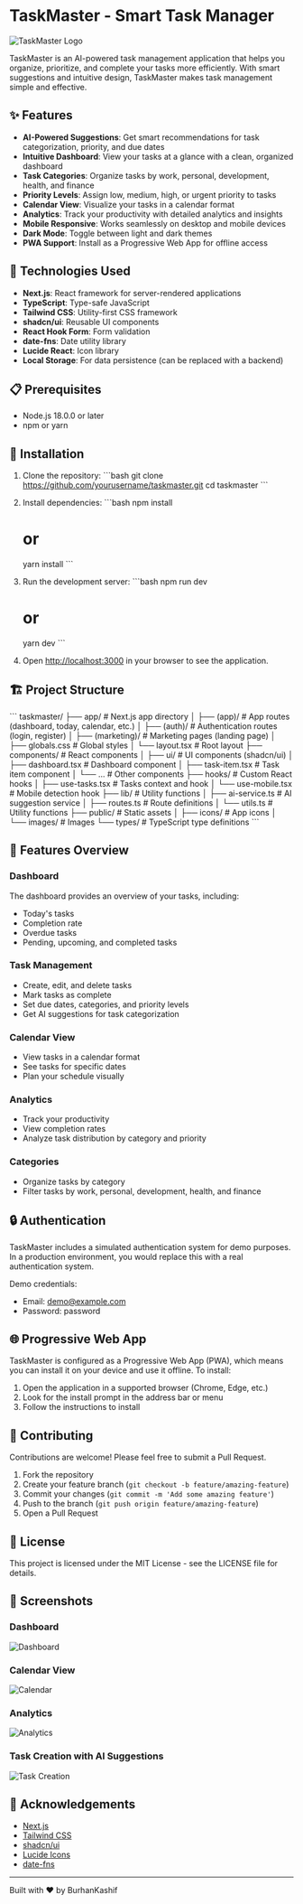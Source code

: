# TaskMaster - Smart Task Manager

![TaskMaster Logo](public/icons/icon-192x192.png)

TaskMaster is an AI-powered task management application that helps you organize, prioritize, and complete your tasks more efficiently. With smart suggestions and intuitive design, TaskMaster makes task management simple and effective.

## ✨ Features

- **AI-Powered Suggestions**: Get smart recommendations for task categorization, priority, and due dates
- **Intuitive Dashboard**: View your tasks at a glance with a clean, organized dashboard
- **Task Categories**: Organize tasks by work, personal, development, health, and finance
- **Priority Levels**: Assign low, medium, high, or urgent priority to tasks
- **Calendar View**: Visualize your tasks in a calendar format
- **Analytics**: Track your productivity with detailed analytics and insights
- **Mobile Responsive**: Works seamlessly on desktop and mobile devices
- **Dark Mode**: Toggle between light and dark themes
- **PWA Support**: Install as a Progressive Web App for offline access

## 🚀 Technologies Used

- **Next.js**: React framework for server-rendered applications
- **TypeScript**: Type-safe JavaScript
- **Tailwind CSS**: Utility-first CSS framework
- **shadcn/ui**: Reusable UI components
- **React Hook Form**: Form validation
- **date-fns**: Date utility library
- **Lucide React**: Icon library
- **Local Storage**: For data persistence (can be replaced with a backend)

## 📋 Prerequisites

- Node.js 18.0.0 or later
- npm or yarn

## 🔧 Installation

1. Clone the repository:
   \`\`\`bash
   git clone https://github.com/yourusername/taskmaster.git
   cd taskmaster
   \`\`\`

2. Install dependencies:
   \`\`\`bash
   npm install

   # or

   yarn install
   \`\`\`

3. Run the development server:
   \`\`\`bash
   npm run dev

   # or

   yarn dev
   \`\`\`

4. Open [http://localhost:3000](http://localhost:3000) in your browser to see the application.

## 🏗️ Project Structure

\`\`\`
taskmaster/
├── app/ # Next.js app directory
│ ├── (app)/ # App routes (dashboard, today, calendar, etc.)
│ ├── (auth)/ # Authentication routes (login, register)
│ ├── (marketing)/ # Marketing pages (landing page)
│ ├── globals.css # Global styles
│ └── layout.tsx # Root layout
├── components/ # React components
│ ├── ui/ # UI components (shadcn/ui)
│ ├── dashboard.tsx # Dashboard component
│ ├── task-item.tsx # Task item component
│ └── ... # Other components
├── hooks/ # Custom React hooks
│ ├── use-tasks.tsx # Tasks context and hook
│ └── use-mobile.tsx # Mobile detection hook
├── lib/ # Utility functions
│ ├── ai-service.ts # AI suggestion service
│ ├── routes.ts # Route definitions
│ └── utils.ts # Utility functions
├── public/ # Static assets
│ ├── icons/ # App icons
│ └── images/ # Images
└── types/ # TypeScript type definitions
\`\`\`

## 📱 Features Overview

### Dashboard

The dashboard provides an overview of your tasks, including:

- Today's tasks
- Completion rate
- Overdue tasks
- Pending, upcoming, and completed tasks

### Task Management

- Create, edit, and delete tasks
- Mark tasks as complete
- Set due dates, categories, and priority levels
- Get AI suggestions for task categorization

### Calendar View

- View tasks in a calendar format
- See tasks for specific dates
- Plan your schedule visually

### Analytics

- Track your productivity
- View completion rates
- Analyze task distribution by category and priority

### Categories

- Organize tasks by category
- Filter tasks by work, personal, development, health, and finance

## 🔒 Authentication

TaskMaster includes a simulated authentication system for demo purposes. In a production environment, you would replace this with a real authentication system.

Demo credentials:

- Email: demo@example.com
- Password: password

## 🌐 Progressive Web App

TaskMaster is configured as a Progressive Web App (PWA), which means you can install it on your device and use it offline. To install:

1. Open the application in a supported browser (Chrome, Edge, etc.)
2. Look for the install prompt in the address bar or menu
3. Follow the instructions to install

## 🤝 Contributing

Contributions are welcome! Please feel free to submit a Pull Request.

1. Fork the repository
2. Create your feature branch (`git checkout -b feature/amazing-feature`)
3. Commit your changes (`git commit -m 'Add some amazing feature'`)
4. Push to the branch (`git push origin feature/amazing-feature`)
5. Open a Pull Request

## 📄 License

This project is licensed under the MIT License - see the LICENSE file for details.

## 📸 Screenshots

### Dashboard

![Dashboard](public/screenshots/dashboard.png)

### Calendar View

![Calendar](public/screenshots/calendar.png)

### Analytics

![Analytics](public/screenshots/analytics.png)

### Task Creation with AI Suggestions

![Task Creation](public/screenshots/task-creation.png)

## 🙏 Acknowledgements

- [Next.js](https://nextjs.org/)
- [Tailwind CSS](https://tailwindcss.com/)
- [shadcn/ui](https://ui.shadcn.com/)
- [Lucide Icons](https://lucide.dev/)
- [date-fns](https://date-fns.org/)

---

Built with ❤️ by BurhanKashif
